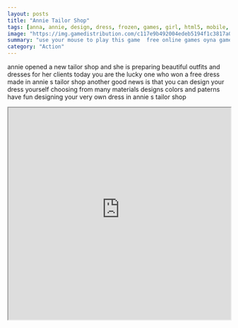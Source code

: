 ```yaml
---
layout: posts
title: "Annie Tailor Shop"
tags: [anna, annie, design, dress, frozen, games, girl, html5, mobile, princess, shop, tailor, free, online, games, oyna, game, free, games, play, play, games]
image: "https://img.gamedistribution.com/c117e9b492004edeb5194f1c3817a0e6.jpg"
summary: "use your mouse to play this game  free online games oyna game free games play play games"
category: "Action"
---
```


annie opened a new tailor shop and she is preparing beautiful outfits and dresses for her clients today you are the lucky one who won a free dress made in annie s tailor shop another good news is that you can design your dress yourself choosing from many materials designs colors and paterns have fun designing your very own dress in annie s tailor shop

<iframe width="100%" height="480px;" src="https://html5.gamedistribution.com/c117e9b492004edeb5194f1c3817a0e6/"></iframe>
